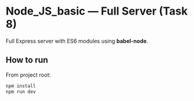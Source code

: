 # Node_JS_basic — Full Server (Task 8)

Full Express server with ES6 modules using **babel-node**.

## How to run

From project root:

```bash
npm install
npm run dev
